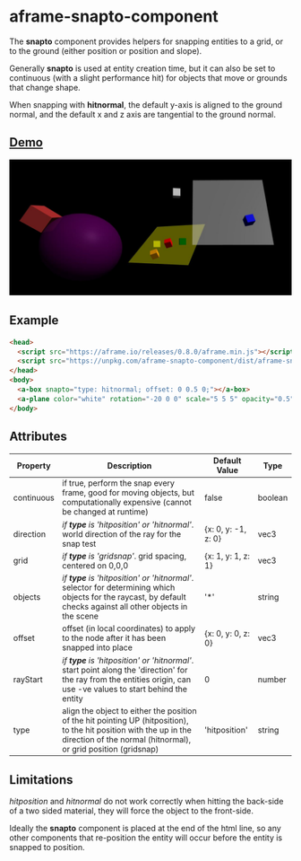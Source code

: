 # aframe-snapto-component

The **snapto** component provides helpers for snapping entities to a grid, or to the ground (either position or position and slope). 

Generally **snapto** is used at entity creation time, but it can also be set to continuous (with a slight performance hit) for objects 
that move or grounds that change shape.

When snapping with **hitnormal**, the default y-axis is aligned to the ground normal, and the default x and z axis are tangential to the ground normal.

## [Demo](https://harlyq.github.io/aframe-snapto-component/)

![Screenshot](assets/screenshot.jpg)

## Example
```html
<head>
  <script src="https://aframe.io/releases/0.8.0/aframe.min.js"></script>
  <script src="https://unpkg.com/aframe-snapto-component/dist/aframe-snapto-component.min.js"></script>
</head>
<body>
  <a-box snapto="type: hitnormal; offset: 0 0.5 0;"></a-box>
  <a-plane color="white" rotation="-20 0 0" scale="5 5 5" opacity="0.5"></a-plane>
</body>
```

## Attributes
| Property | Description | Default Value | Type |
| -------- | ----------- | ------------- | ---- |
|continuous|if true, perform the snap every frame, good for moving objects, but computationally expensive (cannot be changed at runtime)|false|boolean|
|direction|_if **type** is 'hitposition' or 'hitnormal'_. world direction of the ray for the snap test|{x: 0, y: -1, z: 0}|vec3|
|grid|_if **type** is 'gridsnap'_. grid spacing, centered on 0,0,0|{x: 1, y: 1, z: 1}|vec3|
|objects|_if **type** is 'hitposition' or 'hitnormal'_. selector for determining which objects for the raycast, by default checks against all other objects in the scene|'*'|string|
|offset|offset (in local coordinates) to apply to the node after it has been snapped into place|{x: 0, y: 0, z: 0}|vec3|
|rayStart|_if **type** is 'hitposition' or 'hitnormal'_. start point along the 'direction' for the ray from the entities origin, can use -ve values to start behind the entity|0|number|
|type|align the object to either the position of the hit pointing UP (hitposition), to the hit position with the up in the direction of the normal (hitnormal), or grid position (gridsnap)|'hitposition'|string|

## Limitations
*hitposition* and *hitnormal* do not work correctly when hitting the back-side of a two sided material, they will force the object to the front-side.

Ideally the **snapto** component is placed at the end of the html line, so any other components that re-position the entity will occur before the entity is snapped to position.

